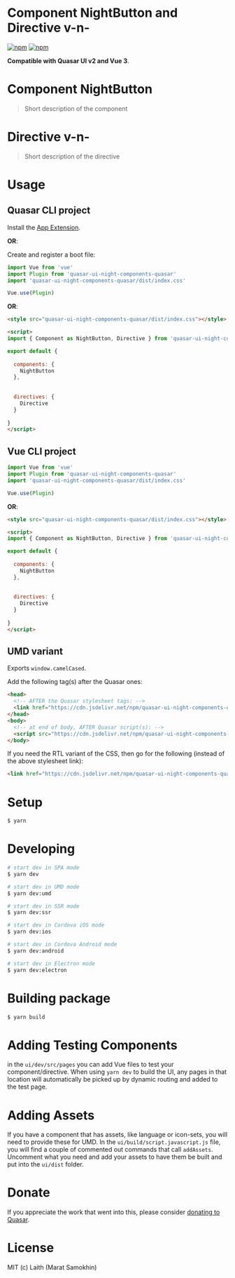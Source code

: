 # Component NightButton and Directive v-n-

[![npm](https://img.shields.io/npm/v/quasar-ui-night-components-quasar.svg?label=quasar-ui-night-components-quasar)](https://www.npmjs.com/package/quasar-ui-night-components-quasar)
[![npm](https://img.shields.io/npm/dt/quasar-ui-night-components-quasar.svg)](https://www.npmjs.com/package/quasar-ui-night-components-quasar)

**Compatible with Quasar UI v2 and Vue 3**.


# Component NightButton
> Short description of the component



# Directive v-n-
> Short description of the directive


# Usage

## Quasar CLI project


Install the [App Extension](../app-extension).

**OR**:


Create and register a boot file:

```js
import Vue from 'vue'
import Plugin from 'quasar-ui-night-components-quasar'
import 'quasar-ui-night-components-quasar/dist/index.css'

Vue.use(Plugin)
```

**OR**:

```html
<style src="quasar-ui-night-components-quasar/dist/index.css"></style>

<script>
import { Component as NightButton, Directive } from 'quasar-ui-night-components-quasar'

export default {
  
  components: {
    NightButton
  },
  
  
  directives: {
    Directive
  }
  
}
</script>
```

## Vue CLI project

```js
import Vue from 'vue'
import Plugin from 'quasar-ui-night-components-quasar'
import 'quasar-ui-night-components-quasar/dist/index.css'

Vue.use(Plugin)
```

**OR**:

```html
<style src="quasar-ui-night-components-quasar/dist/index.css"></style>

<script>
import { Component as NightButton, Directive } from 'quasar-ui-night-components-quasar'

export default {
  
  components: {
    NightButton
  },
  
  
  directives: {
    Directive
  }
  
}
</script>
```

## UMD variant

Exports `window.camelCased`.

Add the following tag(s) after the Quasar ones:

```html
<head>
  <!-- AFTER the Quasar stylesheet tags: -->
  <link href="https://cdn.jsdelivr.net/npm/quasar-ui-night-components-quasar/dist/index.min.css" rel="stylesheet" type="text/css">
</head>
<body>
  <!-- at end of body, AFTER Quasar script(s): -->
  <script src="https://cdn.jsdelivr.net/npm/quasar-ui-night-components-quasar/dist/index.umd.min.js"></script>
</body>
```
If you need the RTL variant of the CSS, then go for the following (instead of the above stylesheet link):
```html
<link href="https://cdn.jsdelivr.net/npm/quasar-ui-night-components-quasar/dist/index.rtl.min.css" rel="stylesheet" type="text/css">
```

# Setup
```bash
$ yarn
```

# Developing
```bash
# start dev in SPA mode
$ yarn dev

# start dev in UMD mode
$ yarn dev:umd

# start dev in SSR mode
$ yarn dev:ssr

# start dev in Cordova iOS mode
$ yarn dev:ios

# start dev in Cordova Android mode
$ yarn dev:android

# start dev in Electron mode
$ yarn dev:electron
```

# Building package
```bash
$ yarn build
```

# Adding Testing Components
in the `ui/dev/src/pages` you can add Vue files to test your component/directive. When using `yarn dev` to build the UI, any pages in that location will automatically be picked up by dynamic routing and added to the test page.

# Adding Assets
If you have a component that has assets, like language or icon-sets, you will need to provide these for UMD. In the `ui/build/script.javascript.js` file, you will find a couple of commented out commands that call `addAssets`. Uncomment what you need and add your assets to have them be built and put into the `ui/dist` folder.

# Donate
If you appreciate the work that went into this, please consider [donating to Quasar](https://donate.quasar.dev).

# License
MIT (c) Laith (Marat Samokhin)
